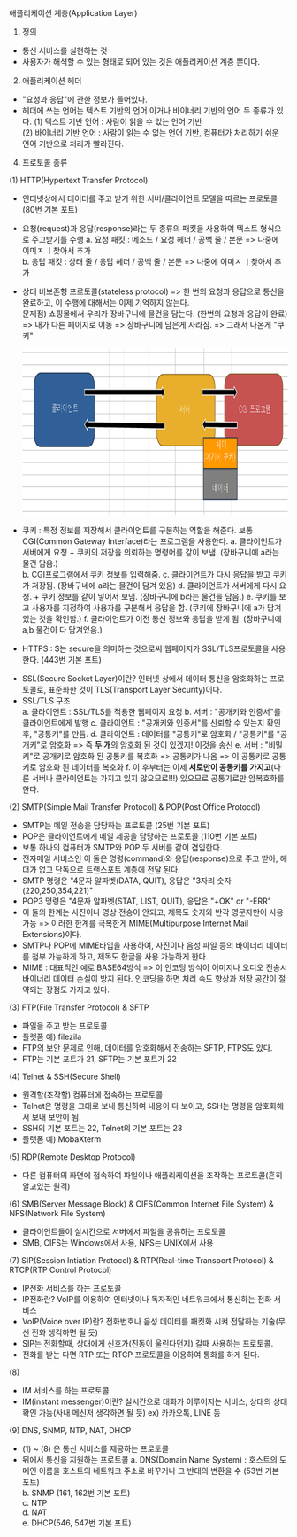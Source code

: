 애플리케이션 계층(Application Layer)

1. 정의

- 통신 서비스를 실현하는 것
- 사용자가 해석할 수 있는 형태로 되어 있는 것은 애플리케이션 계층 뿐이다.

2. 애플리케이션 헤더

- "요청과 응답"에 관한 정보가 들어있다.
- 헤더에 쓰는 언어는 텍스트 기반의 언어 이거나 바이너리 기반의 언어 두 종류가 있다.
  (1) 텍스트 기반 언어 : 사람이 읽을 수 있는 언어 기반  
  (2) 바이너리 기반 언어 : 사람이 읽는 수 없는 언어 기반, 컴퓨터가 처리하기 쉬운 언어 기반으로 처리가 빨라진다.

4. 프로토콜 종류

(1) HTTP(Hypertext Transfer Protocol)

- 인터넷상에서 데이터를 주고 받기 위한 서버/클라이언트 모델을 따르는 프로토콜 (80번 기본 포트)
- 요청(request)과 응답(response)라는 두 종류의 패킷을 사용하여 텍스트 형식으로 주고받기를 수행
  a. 요청 패킷 : 메소드 / 요청 헤더 / 공백 줄 / 본문 => 나중에 이미ㅈ ㅣ찾아서 추가  
  b. 응답 패킷 : 상태 줄 / 응답 헤더 / 공백 줄 / 본문 => 나중에 이미ㅈ ㅣ찾아서 추가
- 상태 비보존형 프로토콜(stateless protocol) => 한 번의 요청과 응답으로 통신을 완료하고, 이 수행에 대해서는 이제 기억하지 않는다.  
  문제점) 쇼핑몰에서 우리가 장바구니에 물건을 담는다. (한번의 요청과 응답이 완료) => 내가 다른 페이지로 이동 => 장바구니에 담은게 사라짐. => 그래서 나온게 "쿠키"

  <p align="center">
    <img src="https://github.com/goodlucky1215/CS_Study/blob/main/%EB%84%A4%ED%8A%B8%EC%9B%8C%ED%81%AC/tcp_ip%EA%B3%84%EC%B8%B5(5%EA%B3%84%EC%B8%B5)/%EC%82%AC%EC%A7%84/%EC%BF%A0%ED%82%A4.png"
      width="600"
      height="300" />

- 쿠키 : 특정 정보를 저장해서 클라이언트를 구분하는 역할을 해준다. 보통 CGI(Common Gateway Interface)라는 프로그램을 사용한다.
  a. 클라이언트가 서버에게 요청 + 쿠키의 저장을 의뢰하는 명령어를 같이 보냄. (장바구니에 a라는 물건 담음.)  
  b. CGI프로그램에서 쿠키 정보를 입력해줌.
  c. 클라이언트가 다시 응답을 받고 쿠키가 저장됨. (장바구네에 a라는 물건이 담겨 있음)
  d. 클라이언트가 서버에게 다시 요청. + 쿠키 정보를 같이 넣어서 보냄. (장바구니에 b라는 물건을 담음.)
  e. 쿠키를 보고 사용자를 지정하여 사용자를 구분해서 응답을 함. (쿠키에 장바구니에 a가 담겨있는 것을 확인함.)
  f. 클라이언트가 이전 통신 정보와 응답을 받게 됨. (장바구니에 a,b 물건이 다 담겨있음.)

- HTTPS : S는 secure을 의미하는 것으로써 웹페이지가 SSL/TLS프로토콜을 사용한다. (443번 기본 포트)

* SSL(Secure Socket Layer)이란? 인터넷 상에서 데이터 통신을 암호화하는 프로토콜로, 표준화한 것이 TLS(Transport Layer Security)이다.
* SSL/TLS 구조  
  a. 클라이언트 : SSL/TLS를 적용한 웹페이지 요청
  b. 서버 : "공개키와 인증서"를 클라이언트에게 발행
  c. 클라이언트 : "공개키와 인증서"를 신뢰할 수 있는지 확인 후, "공통키"를 만듬.
  d. 클라이언트 : 데이터를 "공통키"로 암호화 / "공통키"를 "공개키"로 암호화 => 즉 **두 개**의 암호화 된 것이 있겠지! 이것을 송신
  e. 서버 : "비밀키"로 공개키로 암호화 된 공통키를 복호화 => 공통키가 나옴 => 이 공통키로 공통키로 암호화 된 데이터를 복호화
  f. 이 후부터는 이제 **서로만이 공통키를 가지고**(다른 서버나 클라이언트는 가지고 있지 않으므로!!!) 있으므로 공통기로만 암복호화를 한다.

(2) SMTP(Simple Mail Transfer Protocol) & POP(Post Office Protocol)

- SMTP는 메일 전송을 담당하는 프로토콜 (25번 기본 포트)
- POP은 클라이언트에게 메일 제공을 담당하는 프로토콜 (110번 기본 포트)
- 보통 하나의 컴퓨터가 SMTP와 POP 두 서버를 같이 겸임한다.
- 전자메일 서비스인 이 둘은 명령(command)와 응답(response)으로 주고 받아, 헤더가 없고 단독으로 트랜스포트 계층에 전달 된다.
- SMTP 명령은 "4문자 알파벳(DATA, QUIT), 응답은 "3자리 숫자(220,250,354,221)"
- POP3 명령은 "4문자 알파벳(STAT, LIST, QUIT), 응답은 "+OK" or "-ERR"
- 이 둘의 한계는 사진이나 영상 전송이 안되고, 제목도 숫자와 반각 영문자만이 사용 가능 => 이러한 한계를 극복한게 MIME(Multipurpose Internet Mail Extensions)이다.
- SMTP나 POP에 MIME타입을 사용하여, 사진이나 음성 파일 등의 바이너리 데이터를 첨부 가능하게 하고, 제목도 한글을 사용 가능하게 한다.
- MIME : 대표적인 예로 BASE64방식 => 이 인코딩 방식이 이미지나 오디오 전송시 바이너리 데이터 손실이 방지 된다. 인코딩을 하면 처리 속도 향상과 저장 공간이 절약되는 장점도 가지고 있다.

(3) FTP(File Transfer Protocol) & SFTP

- 파일을 주고 받는 프로토콜
- 플랫폼 예) filezila
- FTP의 보안 문제로 인해, 데이터를 암호화해서 전송하는 SFTP, FTPS도 있다.
- FTP는 기본 포트가 21, SFTP는 기본 포트가 22

(4) Telnet & SSH(Secure Shell)

- 원격할(조작할) 컴퓨터에 접속하는 프로토콜
- Telnet은 명령을 그대로 보내 통신하여 내용이 다 보이고, SSH는 명령을 암호화해서 보내 보안이 됨.
- SSH의 기본 포트는 22, Telnet의 기본 포트는 23
- 플랫폼 예) MobaXterm

(5) RDP(Remote Desktop Protocol)

- 다른 컴퓨터의 화면에 접속하여 파일이나 애플리케이션을 조작하는 프로토콜(흔히 알고있는 원격)

(6) SMB(Server Message Block) & CIFS(Common Internet File System) & NFS(Network File System)

- 클라이언트들이 실시간으로 서버에서 파일을 공유하는 프로토콜
- SMB, CIFS는 Windows에서 사용, NFS는 UNIX에서 사용

(7) SIP(Session Intiation Protocol) & RTP(Real-time Transport Protocol) & RTCP(RTP Control Protocol)

- IP전화 서비스를 하는 프로토콜
- IP전화란? VoIP를 이용하여 인터넷이나 독자적인 네트워크에서 통신하는 전화 서비스
- VoIP(Voice over IP)란? 전화번호나 음성 데이터를 패킷화 시켜 전달하는 기술(무선 전화 생각하면 될 듯)
- SIP는 전화할때, 상대에게 신호가(진동이 울린다던지) 갈때 사용하는 프로토콜.
- 전화를 받는 다면 RTP 또는 RTCP 프로토콜을 이용하여 통화를 하게 된다.

(8)

- IM 서비스를 하는 프로토콜
- IM(instant messenger)이란? 실시간으로 대화가 이루어지는 서비스, 상대의 상태 확인 가능(사내 메신저 생각하면 될 듯) ex) 카카오톡, LINE 등

(9) DNS, SNMP, NTP, NAT, DHCP

- (1) ~ (8) 은 통신 서비스를 제공하는 프로토콜
- 뒤에서 통신을 지원하는 프로토콜
  a. DNS(Domain Name System) : 호스트의 도메인 이름을 호스트의 네트워크 주소로 바꾸거나 그 반대의 변환을 수 (53번 기본 포트)  
  b. SNMP (161, 162번 기본 포트)  
  c. NTP  
  d. NAT  
  e. DHCP(546, 547번 기본 포트)
